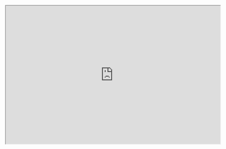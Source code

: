 <iframe height=450 width=700 src="https://www.bilibili.com/video/BV1yw4m1a7T4/?spm_id_from=333.999.0.0&vd_source=5590a2f9e25f82fe0ccb171b770d2537"></iframe>
